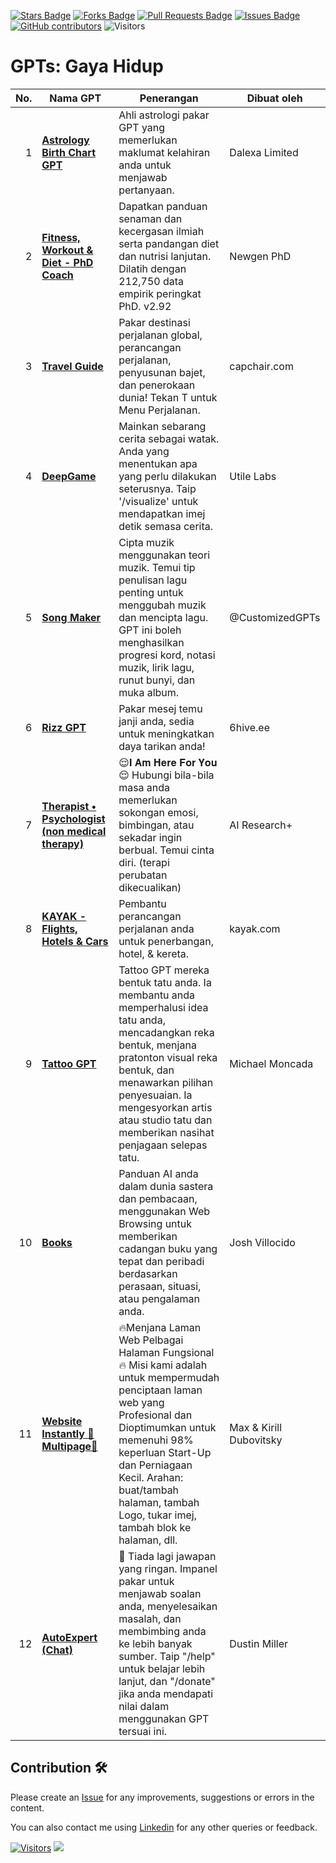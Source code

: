 <a href="https://github.com/drshahizan/ai-tools/stargazers"><img src="https://img.shields.io/github/stars/drshahizan/ai-tools" alt="Stars Badge"/></a>
<a href="https://github.com/drshahizan/ai-tools/network/members"><img src="https://img.shields.io/github/forks/drshahizan/ai-tools" alt="Forks Badge"/></a>
<a href="https://github.com/drshahizan/ai-tools"><img src="https://img.shields.io/github/issues-pr/drshahizan/ai-tools" alt="Pull Requests Badge"/></a>
<a href="https://github.com/drshahizan/ai-tools/issues"><img src="https://img.shields.io/github/issues/drshahizan/ai-tools" alt="Issues Badge"/></a>
<a href="https://github.com/drshahizan/ai-tools/graphs/contributors"><img alt="GitHub contributors" src="https://img.shields.io/github/contributors/drshahizan/ai-tools?color=2b9348"></a>
![Visitors](https://api.visitorbadge.io/api/visitors?path=https%3A%2F%2Fgithub.com%2Fdrshahizan%2Fai-tools&labelColor=%23d9e3f0&countColor=%23697689&style=flat)

# GPTs: Gaya Hidup

| **No.** | **Nama GPT** | **Penerangan** | **Dibuat oleh**                    |
|---------:|----------------------------------------------------------------------------------------------------|-------------------------------------------------------------------------------------------------------------------------------------------------------------------------|-------------------------------------|
| 1       | [**Astrology Birth Chart GPT**](#)                                                                  | Ahli astrologi pakar GPT yang memerlukan maklumat kelahiran anda untuk menjawab pertanyaan.                                                                              | Dalexa Limited                      |
| 2       | [**Fitness, Workout & Diet - PhD Coach**](#)                                                        | Dapatkan panduan senaman dan kecergasan ilmiah serta pandangan diet dan nutrisi lanjutan. Dilatih dengan 212,750 data empirik peringkat PhD. v2.92                       | Newgen PhD                          |
| 3       | [**Travel Guide**](https://capchair.com)                                                            | Pakar destinasi perjalanan global, perancangan perjalanan, penyusunan bajet, dan penerokaan dunia! Tekan T untuk Menu Perjalanan.                                        | capchair.com                        |
| 4       | [**DeepGame**](#)                                                                                   | Mainkan sebarang cerita sebagai watak. Anda yang menentukan apa yang perlu dilakukan seterusnya. Taip '/visualize' untuk mendapatkan imej detik semasa cerita.           | Utile Labs                          |
| 5       | [**Song Maker**](#)                                                                                 | Cipta muzik menggunakan teori muzik. Temui tip penulisan lagu penting untuk menggubah muzik dan mencipta lagu. GPT ini boleh menghasilkan progresi kord, notasi muzik, lirik lagu, runut bunyi, dan muka album. | @CustomizedGPTs                     |
| 6       | [**Rizz GPT**](https://6hive.ee)                                                                    | Pakar mesej temu janji anda, sedia untuk meningkatkan daya tarikan anda!                                                                                                 | 6hive.ee                            |
| 7       | [**Therapist • Psychologist (non medical therapy)**](#)                                             | 😌𝐈 𝐀𝐦 𝐇𝐞𝐫𝐞 𝐅𝐨𝐫 𝐘𝐨𝐮😌 Hubungi bila-bila masa anda memerlukan sokongan emosi, bimbingan, atau sekadar ingin berbual. Temui cinta diri. (terapi perubatan dikecualikan) | AI Research+                        |
| 8       | [**KAYAK - Flights, Hotels & Cars**](https://kayak.com)                                             | Pembantu perancangan perjalanan anda untuk penerbangan, hotel, & kereta.                                                                                                 | kayak.com                           |
| 9       | [**Tattoo GPT**](#)                                                                                 | Tattoo GPT mereka bentuk tatu anda. Ia membantu anda memperhalusi idea tatu anda, mencadangkan reka bentuk, menjana pratonton visual reka bentuk, dan menawarkan pilihan penyesuaian. Ia mengesyorkan artis atau studio tatu dan memberikan nasihat penjagaan selepas tatu. | Michael Moncada                     |
| 10      | [**Books**](#)                                                                                      | Panduan AI anda dalam dunia sastera dan pembacaan, menggunakan Web Browsing untuk memberikan cadangan buku yang tepat dan peribadi berdasarkan perasaan, situasi, atau pengalaman anda. | Josh Villocido                      |
| 11      | [**Website Instantly 🌠Multipage🌠**](#)                                                             | 🔥Menjana Laman Web Pelbagai Halaman Fungsional🔥 Misi kami adalah untuk mempermudah penciptaan laman web yang Profesional dan Dioptimumkan untuk memenuhi 98% keperluan Start-Up dan Perniagaan Kecil. Arahan: buat/tambah halaman, tambah Logo, tukar imej, tambah blok ke halaman, dll. | Max & Kirill Dubovitsky             |
| 12      | [**AutoExpert (Chat)**](#)                                                                          | 💫 Tiada lagi jawapan yang ringan. Impanel pakar untuk menjawab soalan anda, menyelesaikan masalah, dan membimbing anda ke lebih banyak sumber. Taip "/help" untuk belajar lebih lanjut, dan "/donate" jika anda mendapati nilai dalam menggunakan GPT tersuai ini. | Dustin Miller                       |

## Contribution 🛠️
Please create an [Issue](https://github.com/drshahizan/ai-tools/issues) for any improvements, suggestions or errors in the content.

You can also contact me using [Linkedin](https://www.linkedin.com/in/drshahizan/) for any other queries or feedback.

[![Visitors](https://api.visitorbadge.io/api/visitors?path=https%3A%2F%2Fgithub.com%2Fdrshahizan&labelColor=%23697689&countColor=%23555555&style=plastic)](https://visitorbadge.io/status?path=https%3A%2F%2Fgithub.com%2Fdrshahizan)
![](https://hit.yhype.me/github/profile?user_id=81284918)

